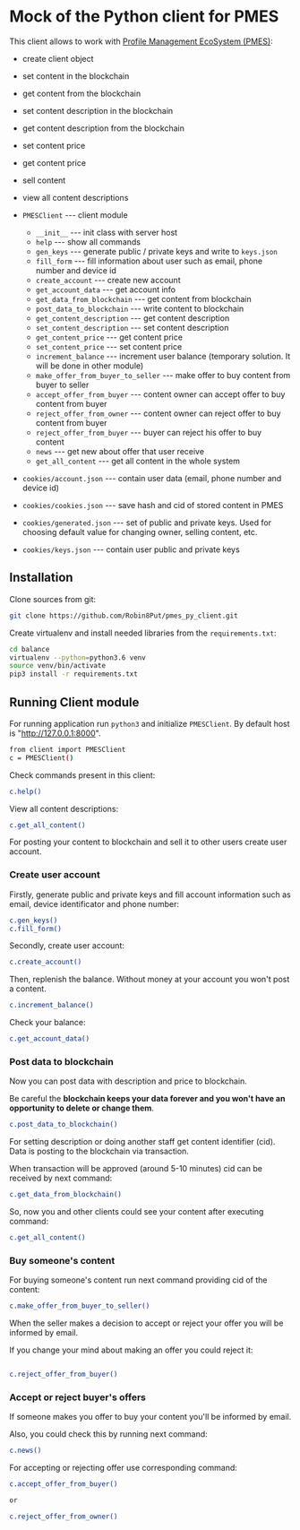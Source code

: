 # Mock of the Python client for PMES

This client allows to work with [Profile Management EcoSystem (PMES)](https://github.com/Robin8Put/pmes):

- create client object
- set content in the blockchain
- get content from the blockchain
- set content description in the blockchain
- get content description from the blockchain
- set content price
- get content price
- sell content
- view all content descriptions

- `PMESClient` --- client module
    - `__init__` --- init class with server host
    - `help` --- show all commands
    - `gen_keys` --- generate public / private keys and write to `keys.json`
    - `fill_form` --- fill information about user such as email, phone number and device id
    - `create_account` --- create new account
    - `get_account_data` --- get account info
    - `get_data_from_blockchain` --- get content from blockchain
    - `post_data_to_blockchain` --- write content to blockchain
    - `get_content_description` --- get content description
    - `set_content_description` --- set content description
    - `get_content_price` --- get content price
    - `set_content_price` --- set content price
    - `increment_balance` --- increment user balance (temporary solution. It will be done in other module)
    - `make_offer_from_buyer_to_seller` --- make offer to buy content from buyer to seller
    - `accept_offer_from_buyer` --- content owner can accept offer to buy content from buyer
    - `reject_offer_from_owner` --- content owner can reject offer to buy content from buyer
    - `reject_offer_from_buyer` --- buyer can reject his offer to buy content
    - `news` --- get new about offer that user receive
    - `get_all_content` --- get all content in the whole system
- `cookies/account.json` --- contain user data (email, phone number and device id)
- `cookies/cookies.json` --- save hash and cid of stored content in PMES
- `cookies/generated.json` --- set of public and private keys. Used for choosing default value for changing owner, selling content, etc.
- `cookies/keys.json` --- contain user public and private keys

## Installation

Clone sources from git:

```bash
git clone https://github.com/Robin8Put/pmes_py_client.git
```

Create virtualenv and install needed libraries from the `requirements.txt`:

```bash
cd balance
virtualenv --python=python3.6 venv
source venv/bin/activate
pip3 install -r requirements.txt
```

## Running Client module

For running application run `python3` and initialize `PMESClient`. By default host is "http://127.0.0.1:8000".

```bash
from client import PMESClient
c = PMESClient()
```

Check commands present in this client:

```bash
c.help()
```

View all content descriptions:

```bash
c.get_all_content()
```

For posting your content to blockchain and sell it to other users create user account.

### Create user account

Firstly, generate public and private keys and fill account information such as email, device identificator and phone number:

```bash
c.gen_keys()
c.fill_form()
```

Secondly, create user account:

```bash
c.create_account()
```

Then, replenish the balance. Without money at your account you won't post a content.

```bash
c.increment_balance()
```

Check your balance:

```bash
c.get_account_data()
```

### Post data to blockchain

Now you can post data with description and price to blockchain.

Be careful the **blockchain keeps your data forever and you won't have an opportunity to delete or change them**.

```bash
c.post_data_to_blockchain()
```

For setting description or doing another staff get content identifier (cid). Data is posting to the blockchain via transaction.

When transaction will be approved (around 5-10 minutes) cid can be received by next command:

```bash
c.get_data_from_blockchain()
```

So, now you and other clients could see your content after executing command:

```bash
c.get_all_content()
```

### Buy someone's content

For buying someone's content run next command providing cid of the content:

```bash
c.make_offer_from_buyer_to_seller()
```

When the seller makes a decision to accept or reject your offer you will be informed by email.

If you change your mind about making an offer you could reject it:

```bash

c.reject_offer_from_buyer()
```

### Accept or reject buyer's offers

If someone makes you offer to buy your content you'll be informed by email.

Also, you could check this by running next command:

```bash
c.news()
```

For accepting or rejecting offer use corresponding command: 

```bash
c.accept_offer_from_buyer()

or

c.reject_offer_from_owner()
```
